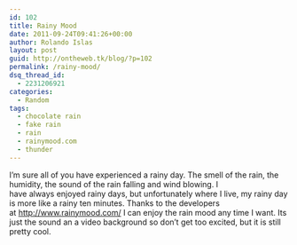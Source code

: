 ```yaml
---
id: 102
title: Rainy Mood
date: 2011-09-24T09:41:26+00:00
author: Rolando Islas
layout: post
guid: http://ontheweb.tk/blog/?p=102
permalink: /rainy-mood/
dsq_thread_id:
  - 2231206921
categories:
  - Random
tags:
  - chocolate rain
  - fake rain
  - rain
  - rainymood.com
  - thunder
---
```

I&#8217;m sure all of you have experienced a rainy day. The smell of the rain, the humidity, the sound of the rain falling and wind blowing. I have always enjoyed rainy days, but unfortunately where I live, my rainy day is more like a rainy ten minutes. Thanks to the developers at <a href="http://www.rainymood.com/" target="_blank">http://www.rainymood.com/</a> I can enjoy the rain mood any time I want. Its just the sound an a video background so don&#8217;t get too excited, but it is still pretty cool.